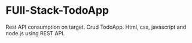 # FUll-Stack-TodoApp
Rest API consumption on target.
Crud TodoApp. Html, css, javascript and node.js using REST API.

